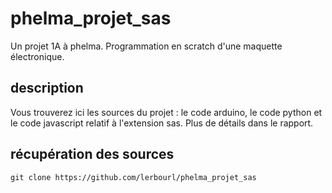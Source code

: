 # phelma_projet_sas
Un projet 1A à phelma. Programmation en scratch d'une maquette électronique.

## description
Vous trouverez ici les sources du projet : le code arduino, le code python et le code javascript relatif à l'extension sas. Plus de détails dans le rapport.

## récupération des sources
`git clone https://github.com/lerbourl/phelma_projet_sas`
